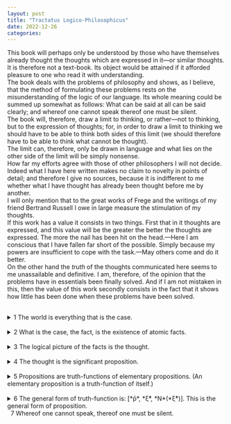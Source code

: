 ```yaml
---
layout: post
title: "Tractatus Logico-Philosophicus"
date: 2022-12-26
categories:
---
```


This book will perhaps only be understood by those who have themselves already thought the thoughts which are expressed in it—or similar thoughts. It is therefore not a text-book. Its object would be attained if it afforded pleasure to one who read it with understanding.  
The book deals with the problems of philosophy and shows, as I believe, that the method of formulating these problems rests on the misunderstanding of the logic of our language. Its whole meaning could be summed up somewhat as follows: What can be said at all can be said clearly; and whereof one cannot speak thereof one must be silent.  
The book will, therefore, draw a limit to thinking, or rather—not to thinking, but to the expression of thoughts; for, in order to draw a limit to thinking we should have to be able to think both sides of this limit (we should therefore have to be able to think what cannot be thought).  
The limit can, therefore, only be drawn in language and what lies on the other side of the limit will be simply nonsense.  
How far my efforts agree with those of other philosophers I will not decide. Indeed what I have here written makes no claim to novelty in points of detail; and therefore I give no sources, because it is indifferent to me whether what I have thought has already been thought before me by another.  
I will only mention that to the great works of Frege and the writings of my friend Bertrand Russell I owe in large measure the stimulation of my thoughts.  
If this work has a value it consists in two things. First that in it thoughts are expressed, and this value will be the greater the better the thoughts are expressed. The more the nail has been hit on the head.—Here I am conscious that I have fallen far short of the possible. Simply because my powers are insufficient to cope with the task.—May others come and do it better.  
On the other hand the *truth* of the thoughts communicated here seems to me unassailable and definitive. I am, therefore, of the opinion that the problems have in essentials been finally solved. And if I am not mistaken in this, then the value of this work secondly consists in the fact that it shows how little has been done when these problems have been solved.  
&nbsp;  
<details><summary markdown='span'> 1  
The world is everything that is the case. </summary><blockquote>
&nbsp;  
<details><summary markdown='span'> 1.1  
The world is the totality of facts, not of things. </summary><blockquote>

<text markdown='span'>&nbsp;  
1.11  
The world is determined by the facts, and by these being *all* the facts.  
&nbsp;  
1.12  
For the totality of facts determines both what is the case, and also all that is not the case.  
&nbsp;  
1.13  
The facts in logical space are the world. </text>

</blockquote>

</details>
&nbsp;  
<details><summary markdown='span'> 1.2  
The world divides into facts. </summary><blockquote>

<text markdown='span'>&nbsp;  
1.21  
Any one can either be the case or not be the case, and everything else remain the same. </text>

</blockquote>

</details>

</blockquote>

</details>
&nbsp;  
<details><summary markdown='span'> 2  
What is the case, the fact, is the existence of atomic facts. </summary><blockquote>
&nbsp;  
<details><summary markdown='span'> 2.0  </summary><blockquote>



</blockquote>

</details>
&nbsp;  
<details><summary markdown='span'> 2.1  
We make to ourselves pictures of facts. </summary><blockquote>



</blockquote>

</details>
&nbsp;  
<details><summary markdown='span'> 2.2  
The picture has the logical form of representation in common with what it pictures. </summary><blockquote>



</blockquote>

</details>

</blockquote>

</details>
&nbsp;  
<details><summary markdown='span'> 3  
The logical picture of the facts is the thought. </summary><blockquote>

3.0

3.1  
In the proposition the thought is expressed perceptibly through the senses.

3.2  
In propositions thoughts can be so expressed that to the objects of the thoughts correspond the elements of the propositional sign.

3.3  
Only the proposition has sense; only in the context of a proposition has a name meaning.

3.4  
The proposition determines a place in logical space: the existence of this logical place is guaranteed by the existence of the constituent parts alone, by the existence of the significant proposition.

3.5  
The applied, thought, propositional sign is the thought.

</blockquote>

</details>
&nbsp;  
<details><summary markdown='span'> 4  
The thought is the significant proposition. </summary><blockquote>

4.0

4.1  
A proposition presents the existence and nonexistence of atomic facts.

4.2  
The sense of a proposition is its agreement and disagreement with the possibilities of the existence and non-existence of the atomic facts.

4.3  
The truth-possibilities of the elementary propositions mean the possibilities of the existence and non-existence of the atomic facts.

4.4  
A proposition is the expression of agreement and disagreement with the truth-possibilities of the elementary propositions.

4.5  
Now it appears to be possible to give the most general form of proposition; *i*.*e*. to give a description of the propositions of some one sign language, so that every possible sense can be expressed by a symbol, which falls under the description, and so that every symbol which falls under the description can express a sense, if the meanings of the names are chosen accordingly.  
It is clear that in the description of the most general form of proposition only what is essential to it may be described—otherwise it would not be the most general form.  
That there is a general form is proved by the fact that there cannot be a proposition whose form could not have been foreseen (*i*.*e*. constructed). The general form of proposition is: Such and such is the case.

</blockquote>

</details>
&nbsp;  
<details><summary markdown='span'> 5  
Propositions are truth-functions of elementary propositions.  
(An elementary proposition is a truth-function of itself.) </summary><blockquote>

5.0

5.1  
The truth-functions can be ordered in series.

5.2  
The structures of propositions stand to one another in internal relations.

5.3  
All propositions are results of truth-operations on the elementary propositions.  
The truth-operation is the way in which a truth-function arises from elementary propositions.  
According to the nature of truth-operations, in the same way as out of elementary propositions arise their truth-functions, from truth-functions arises a new one. Every truth-operation creates from truth-functions of elementary propositions another truth-function of elementary propositions, *i*.*e*. a proposition. The result of every truth-operation on the results of truth-operations on elementary propositions is also the result of *one* truth-operation on elementary propositions.  
Every proposition is the result of truth-operations on elementary propositions.

5.4  
Here it becomes clear that there are no such things as "logical objects" or "logical constants" (in the sense of Frege and Russell).

5.5  
Every truth-function is a result of the successive application of the operation (-----T)(*ξ*,....) to elementary propositions.  
This operation denies all the propositions in the right-hand bracket and I call it the negation of these propositions.

5.6   
*The limits of my language* mean the limits of my world.

</blockquote>

</details>
&nbsp;  
<details><summary markdown='span'> 6  
The general form of truth-function is: [*p̄*, *ξ̄*, *N*(*ξ̄*)].  
This is the general form of proposition. </summary><blockquote>

6.0

6.1  
The propositions of logic are tautologies.

6.2  
Mathematics is a logical method.  
The propositions of mathematics are equations, and therefore pseudo-propositions.

6.3  
Logical research means the investigation of *all regularity*. And outside logic all is accident.

6.4  
All propositions are of equal value.

6.5  
For an answer which cannot be expressed the question too cannot be expressed.*The riddle* does not exist.  
If a question can be put at all, then it *can* also be answered.

</blockquote>

</details>
&nbsp;  
<text markdown='span'> 7  
Whereof one cannot speak, thereof one must be silent. </text>